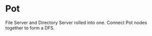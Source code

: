 # Pot

File Server and Directory Server rolled into one. Connect Pot nodes together to form a DFS.


